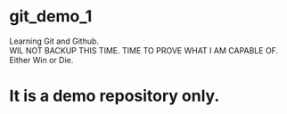 # git_demo_1
Learning Git and Github.
<br>
WIL NOT BACKUP THIS TIME.
TIME TO PROVE WHAT I AM CAPABLE OF.
Either Win or Die.
# It is a demo repository only.

